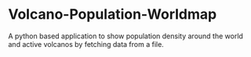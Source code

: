 # Volcano-Population-Worldmap

A python based application to show population density around the world and active volcanos by fetching data from a file.
